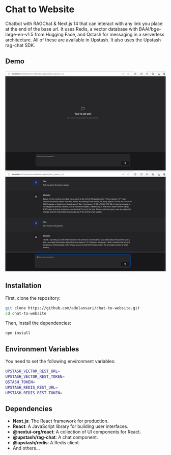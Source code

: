# Chat to Website

Chatbot with RAGChat & Next.js 14 that can interact with any link you place at the end of the base url. It uses Redis, a vector database with BAAI/bge-large-en-v1.5 from Hugging Face, and Qstash for messaging in a serverless architecture. All of these are available in Upstash. It also uses the Upstash rag-chat SDK.

## Demo
![Example01](public/Example01.png)
![Example02](public/Example02.png)


## Installation

First, clone the repository:

```bash
git clone https://github.com/adelansari/chat-to-website.git
cd chat-to-website
```

Then, install the dependencies:

```bash
npm install
```

## Environment Variables
You need to set the following environment variables:

```bash
UPSTASH_VECTOR_REST_URL=
UPSTASH_VECTOR_REST_TOKEN=
QSTASH_TOKEN=
UPSTASH_REDIS_REST_URL=
UPSTASH_REDIS_REST_TOKEN=
```

## Dependencies

- **Next.js**: The React framework for production.
- **React**: A JavaScript library for building user interfaces.
- **@nextui-org/react**: A collection of UI components for React.
- **@upstash/rag-chat**: A chat component.
- **@upstash/redis**: A Redis client.
- And others...


